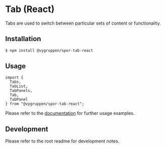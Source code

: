 # Tab (React)

Tabs are used to switch between particular sets of content or functionality.
## Installation

```bash
$ npm install @vygruppen/spor-tab-react
```

## Usage

```tsx
import {
  Tabs, 
  TabList, 
  TabPanels, 
  Tab, 
  TabPanel
} from "@vygruppen/spor-tab-react";
```
Please refer to the [documentation](https://spor.cloud.vy.no/komponenter/tabs) for further usage examples.

## Development

Please refer to the root readme for development notes.
